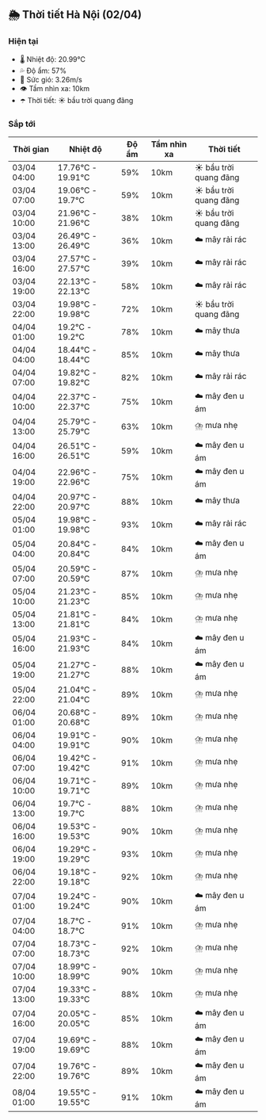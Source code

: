 ## 🌦️ Thời tiết Hà Nội (02/04)

### Hiện tại

- 🌡️ Nhiệt độ: 20.99℃
- 💦 Độ ẩm: 57%
- 💨 Sức gió: 3.26m/s
- 👁️ Tầm nhìn xa: 10km
- ☂️ Thời tiết: ☀️ bầu trời quang đãng

### Sắp tới

| Thời gian | Nhiệt độ | Độ ẩm | Tầm nhìn xa | Thời tiết |
| --- | --- | --- | --- | --- |
| 03/04 04:00 | 17.76℃ - 19.91℃ | 59% | 10km | ☀️ bầu trời quang đãng |
| 03/04 07:00 | 19.06℃ - 19.7℃ | 59% | 10km | ☀️ bầu trời quang đãng |
| 03/04 10:00 | 21.96℃ - 21.96℃ | 38% | 10km | ☀️ bầu trời quang đãng |
| 03/04 13:00 | 26.49℃ - 26.49℃ | 36% | 10km | ☁️ mây rải rác |
| 03/04 16:00 | 27.57℃ - 27.57℃ | 39% | 10km | ☁️ mây rải rác |
| 03/04 19:00 | 22.13℃ - 22.13℃ | 58% | 10km | ☁️ mây rải rác |
| 03/04 22:00 | 19.98℃ - 19.98℃ | 72% | 10km | ☀️ bầu trời quang đãng |
| 04/04 01:00 | 19.2℃ - 19.2℃ | 78% | 10km | ☁️ mây thưa |
| 04/04 04:00 | 18.44℃ - 18.44℃ | 85% | 10km | ☁️ mây thưa |
| 04/04 07:00 | 19.82℃ - 19.82℃ | 82% | 10km | ☁️ mây rải rác |
| 04/04 10:00 | 22.37℃ - 22.37℃ | 75% | 10km | ☁️ mây đen u ám |
| 04/04 13:00 | 25.79℃ - 25.79℃ | 63% | 10km | ⛈️ mưa nhẹ |
| 04/04 16:00 | 26.51℃ - 26.51℃ | 59% | 10km | ☁️ mây đen u ám |
| 04/04 19:00 | 22.96℃ - 22.96℃ | 75% | 10km | ☁️ mây đen u ám |
| 04/04 22:00 | 20.97℃ - 20.97℃ | 88% | 10km | ☁️ mây thưa |
| 05/04 01:00 | 19.98℃ - 19.98℃ | 93% | 10km | ☁️ mây rải rác |
| 05/04 04:00 | 20.84℃ - 20.84℃ | 84% | 10km | ☁️ mây đen u ám |
| 05/04 07:00 | 20.59℃ - 20.59℃ | 87% | 10km | ⛈️ mưa nhẹ |
| 05/04 10:00 | 21.23℃ - 21.23℃ | 85% | 10km | ⛈️ mưa nhẹ |
| 05/04 13:00 | 21.81℃ - 21.81℃ | 84% | 10km | ⛈️ mưa nhẹ |
| 05/04 16:00 | 21.93℃ - 21.93℃ | 84% | 10km | ☁️ mây đen u ám |
| 05/04 19:00 | 21.27℃ - 21.27℃ | 88% | 10km | ☁️ mây đen u ám |
| 05/04 22:00 | 21.04℃ - 21.04℃ | 89% | 10km | ⛈️ mưa nhẹ |
| 06/04 01:00 | 20.68℃ - 20.68℃ | 89% | 10km | ⛈️ mưa nhẹ |
| 06/04 04:00 | 19.91℃ - 19.91℃ | 90% | 10km | ⛈️ mưa nhẹ |
| 06/04 07:00 | 19.42℃ - 19.42℃ | 91% | 10km | ⛈️ mưa nhẹ |
| 06/04 10:00 | 19.71℃ - 19.71℃ | 89% | 10km | ⛈️ mưa nhẹ |
| 06/04 13:00 | 19.7℃ - 19.7℃ | 88% | 10km | ⛈️ mưa nhẹ |
| 06/04 16:00 | 19.53℃ - 19.53℃ | 90% | 10km | ⛈️ mưa nhẹ |
| 06/04 19:00 | 19.29℃ - 19.29℃ | 93% | 10km | ⛈️ mưa nhẹ |
| 06/04 22:00 | 19.18℃ - 19.18℃ | 92% | 10km | ⛈️ mưa nhẹ |
| 07/04 01:00 | 19.24℃ - 19.24℃ | 90% | 10km | ☁️ mây đen u ám |
| 07/04 04:00 | 18.7℃ - 18.7℃ | 91% | 10km | ⛈️ mưa nhẹ |
| 07/04 07:00 | 18.73℃ - 18.73℃ | 92% | 10km | ⛈️ mưa nhẹ |
| 07/04 10:00 | 18.99℃ - 18.99℃ | 90% | 10km | ⛈️ mưa nhẹ |
| 07/04 13:00 | 19.33℃ - 19.33℃ | 88% | 10km | ⛈️ mưa nhẹ |
| 07/04 16:00 | 20.05℃ - 20.05℃ | 85% | 10km | ☁️ mây đen u ám |
| 07/04 19:00 | 19.69℃ - 19.69℃ | 88% | 10km | ☁️ mây đen u ám |
| 07/04 22:00 | 19.76℃ - 19.76℃ | 89% | 10km | ☁️ mây đen u ám |
| 08/04 01:00 | 19.55℃ - 19.55℃ | 91% | 10km | ☁️ mây đen u ám |
